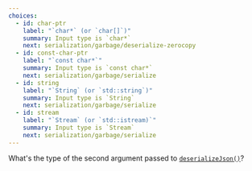 ```yaml
---
choices:
  - id: char-ptr
    label: "`char*` (or `char[]`)"
    summary: Input type is `char*`
    next: serialization/garbage/deserialize-zerocopy
  - id: const-char-ptr
    label: "`const char*`"
    summary: Input type is `const char*`
    next: serialization/garbage/serialize
  - id: string
    label: "`String` (or `std::string`)"
    summary: Input type is `String`
    next: serialization/garbage/serialize
  - id: stream
    label: "`Stream` (or `std::istream)`"
    summary: Input type is `Stream`
    next: serialization/garbage/serialize
---
```


What's the type of the second argument passed to [`deserializeJson()`](/v6/api/json/deserializejson/)?